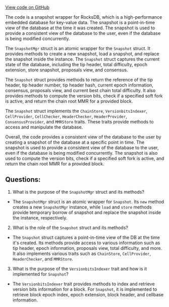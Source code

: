 [View code on GitHub](https://github.com/nervosnetwork/ckb/blob/develop/util/snapshot/src/lib.rs)

The code is a snapshot wrapper for RocksDB, which is a high-performance embedded database for key-value data. The snapshot is a point-in-time view of the database at the time it was created. The snapshot is used to provide a consistent view of the database to the user, even if the database is being modified concurrently.

The `SnapshotMgr` struct is an atomic wrapper for the `Snapshot` struct. It provides methods to create a new snapshot, load a snapshot, and replace the snapshot inside the instance. The `Snapshot` struct captures the current state of the database, including the tip header, total difficulty, epoch extension, store snapshot, proposals view, and consensus.

The `Snapshot` struct provides methods to return the reference of the tip header, tip header number, tip header hash, current epoch information, consensus, proposals view, and current best chain total difficulty. It also provides methods to compute the version bits, check if a specified soft fork is active, and return the chain root MMR for a provided block.

The `Snapshot` struct implements the `ChainStore`, `VersionbitsIndexer`, `CellProvider`, `CellChecker`, `HeaderChecker`, `HeaderProvider`, `ConsensusProvider`, and `MMRStore` traits. These traits provide methods to access and manipulate the database.

Overall, the code provides a consistent view of the database to the user by creating a snapshot of the database at a specific point in time. The snapshot is used to provide a consistent view of the database to the user, even if the database is being modified concurrently. The snapshot is also used to compute the version bits, check if a specified soft fork is active, and return the chain root MMR for a provided block.
## Questions:
 1. What is the purpose of the `SnapshotMgr` struct and its methods?
- The `SnapshotMgr` struct is an atomic wrapper for `Snapshot`. Its `new` method creates a new `SnapshotMgr` instance, while `load` and `store` methods provide temporary borrow of snapshot and replace the snapshot inside the instance, respectively.

2. What is the role of the `Snapshot` struct and its methods?
- The `Snapshot` struct captures a point-in-time view of the DB at the time it's created. Its methods provide access to various information such as tip header, epoch information, proposals view, total difficulty, and more. It also implements various traits such as `ChainStore`, `CellProvider`, `HeaderChecker`, and `MMRStore`.

3. What is the purpose of the `VersionbitsIndexer` trait and how is it implemented for `Snapshot`?
- The `VersionbitsIndexer` trait provides methods to index and retrieve version bits information for a block. For `Snapshot`, it is implemented to retrieve block epoch index, epoch extension, block header, and cellbase information.

